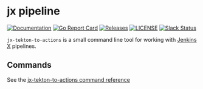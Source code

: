 # jx pipeline

[![Documentation](https://godoc.org/github.com/jenkins-x-plugins/jx-tekton-to-actions?status.svg)](https://pkg.go.dev/mod/github.com/jenkins-x-plugins/jx-tekton-to-actions)
[![Go Report Card](https://goreportcard.com/badge/github.com/jenkins-x-plugins/jx-tekton-to-actions)](https://goreportcard.com/report/github.com/jenkins-x-plugins/jx-tekton-to-actions)
[![Releases](https://img.shields.io/github/release-pre/jenkins-x-labs/helmboot.svg)](https://github.com/jenkins-x-plugins/jx-tekton-to-actions/releases)
[![LICENSE](https://img.shields.io/github/license/jenkins-x-labs/helmboot.svg)](https://github.com/jenkins-x-plugins/jx-tekton-to-actions/blob/master/LICENSE)
[![Slack Status](https://img.shields.io/badge/slack-join_chat-white.svg?logo=slack&style=social)](https://slack.k8s.io/)

`jx-tekton-to-actions` is a small command line tool for working with [Jenkins X](https://jenkins-x.io/) pipelines.

## Commands

See the [jx-tekton-to-actions command reference](https://github.com/jenkins-x-plugins/jx-tekton-to-actions/blob/master/docs/cmd/jx-tekton-to-actions.md)

